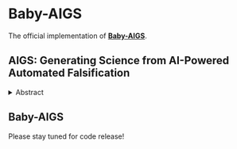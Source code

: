 # Baby-AIGS

The official implementation of [**Baby-AIGS**](https://agent-force.github.io/AIGS/). 

## AIGS: Generating Science from AI-Powered Automated Falsification

<details><summary>Abstract</summary>

Rapid development of artificial intelligence has drastically accelerated the development of scientific discovery. Trained with large-scale observation data, deep neural networks extract the underlying patterns in an end-to-end manner and assist human researchers with highly-precised predictions in unseen scenarios. The recent rise of Large Language Models (LLMs) and the empowered autonomous agents enable scientists to gain help through interaction in different stages of their research, including but not limited to literature review, research ideation, idea implementation, and academic writing. However, AI researchers instantiated by foundation model empowered agents with full-process autonomy are still in their infancy. In this paper, we study ***AI-Generated Science*** (AIGS), where agents independently and autonomously complete the entire research process and discover scientific laws. By revisiting the definition of scientific research ([Popper, 1935](https://archive.org/details/logicofscientifi0000popp_s7y7)), we argue that *falsification* is the essence of both human research process and the design of an AIGS system. Through the lens of *falsification*, prior systems attempting towards AI-Generated Science either lack the part in their design, or rely heavily on existing verification engines that narrow the use in specialized domains. In this work, we propose **Baby-AIGS** as a baby-step demonstration of a full-process AIGS system, which is a multi-agent system with agents in roles representing key research process. By introducing FalsificationAgent, which identify and then verify possible scientific discoveries, we empower the system with explicit *falsification*. Experiments on three tasks preliminarily show that Baby-AIGS could produce meaningful scientific discoveries, though not on par with experienced human researchers. Finally, we discuss on the limitations of current Baby-AIGS, actionable insights, and related ethical issues in detail.

</details>

## Baby-AIGS

Please stay tuned for code release!
